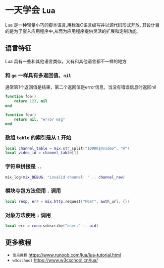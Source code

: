# 一天学会 `Lua`

Lua 是一种轻量小巧的脚本语言,用标准C语言编写并以源代码形式开放, 其设计目的是为了嵌入应用程序中,从而为应用程序提供灵活的扩展和定制功能。

## 语言特征

Lua 具有一些和其他语言类似，又有和其他语言都不一样的地方

### 和 `go` 一样具有多返回值、`nil` 

通常第1个返回值是结果，第二个返回值是error信息，当没有错误信息时返回nil

```lua
function foo()
    return 123, nil
end

function foo()
    return nil, "error msg"
end
```

### 数组 `table` 的索引是从 `1` 开始

```lua
local channel_table = mix.str_split("100001@video", "@")
local video_id = channel_table[1]
```

### 字符串拼接是 `..`

```lua
mix_log(mix_DEBUG, "invalid channel: " .. channel_raw)
```

### 模块与包方法使用 `.` 调用

```lua
local resp, err = mix.http.request("POST", auth_url, {})
```

### 对象方法使用 `:` 调用

```lua
local err = conn:subscribe("user:" .. uid)
```

## 更多教程

- `菜鸟教程` https://www.runoob.com/lua/lua-tutorial.html
- `w3cschool` https://www.w3cschool.cn/lua/

